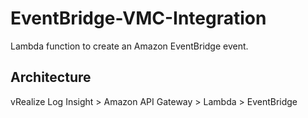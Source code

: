 # EventBridge-VMC-Integration
Lambda function to create an Amazon EventBridge event.

<h2>Architecture</h2>
vRealize Log Insight > Amazon API Gateway > Lambda > EventBridge
